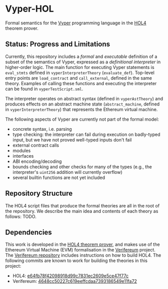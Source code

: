 # Vyper-HOL
Formal semantics for the [Vyper](https://vyperlang.org) programming language in the [HOL4](https://hol-theorem-prover.org) theorem prover.

## Status: Progress and Limitations

Currently, this repository includes a _formal_ and _executable_ definition of a subset of the semantics of Vyper, expressed as a _definitional interpreter_ in higher-order logic. The main function for executing Vyper statements is `eval_stmts` defined in `vyperInterpreterTheory` (`evaluate_def`). Top-level entry points are `load_contract` and `call_external`, defined in the same theory. Examples of calling these functions and executing the interpreter can be found in `vyperTestScript.sml`.

The interpreter operates on abstract syntax (defined in `vyperAstTheory`) and produces effects on an abstract machine state (`abstract_machine`, defined in `vyperInterpreterTheory`) that represents the Ethereum virtual machine.

The following aspects of Vyper are currently not part of the formal model:
- concrete syntax, i.e. parsing
- type checking: the interpreter can fail during execution on badly-typed input, but we have not proved well-typed inputs don't fail
- external contract calls
- modules
- interfaces
- ABI encoding/decoding
- bounds checking and other checks for many of the types (e.g., the interpreter's `uint256` addition will currently overflow)
- several builtin functions are not yet included

## Repository Structure

The HOL4 script files that produce the formal theories are all in the root of the repository. We describe the main idea and contents of each theory as follows: TODO.

## Dependencies

This work is developed in the [HOL4 theorem prover](https://hol-theorem-prover.org), and makes use of the Ethereum Virtual Machine (EVM) formalisation in the [Verifereum](https://verifereum.org) project. The [Verifereum repository](https://github.com/verifereum/verifereum) includes instructions on how to build HOL4. The following commits are known to work for building the theories in this project:
  - HOL4: [e64fb78f42098918d99c7831ec2609e5ce47f77c](https://github.com/HOL-Theorem-Prover/HOL/tree/e64fb78f42098918d99c7831ec2609e5ce47f77c)
  - Verifereum: [4648cc50227c619eeffcdaa7393186549e11fa72](https://github.com/verifereum/verifereum/tree/4648cc50227c619eeffcdaa7393186549e11fa72)
